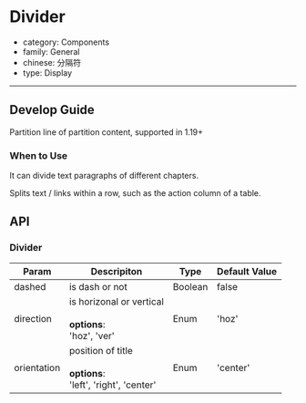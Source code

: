 # Divider

-   category: Components
-   family: General
-   chinese: 分隔符
-   type: Display

---

## Develop Guide
Partition line of partition content, supported in 1.19+

### When to Use
It can divide text paragraphs of different chapters.

Splits text / links within a row, such as the action column of a table.

## API

### Divider

| Param | Descripiton  | Type  | Default Value |
| ----------- | ----------------------------------------------------- | ------- | -------- |
| dashed      | is dash or not                                                 | Boolean | false    |
| direction   | is horizonal or vertical<br><br>**options**:<br>'hoz', 'ver'            | Enum    | 'hoz'    |
| orientation | position of title<br><br>**options**:<br>'left', 'right', 'center' | Enum    | 'center' |
